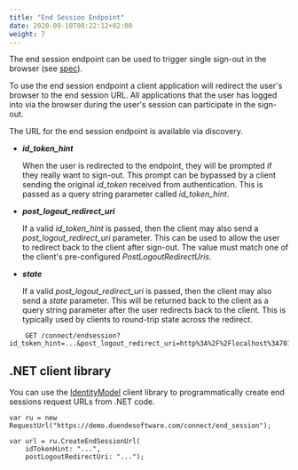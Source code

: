 ```yaml
---
title: "End Session Endpoint"
date: 2020-09-10T08:22:12+02:00
weight: 7
---
```


The end session endpoint can be used to trigger single sign-out in the browser (see [spec](https://openid.net/specs/openid-connect-rpinitiated-1_0.html)).

To use the end session endpoint a client application will redirect the user's browser to the end session URL.
All applications that the user has logged into via the browser during the user's session can participate in the sign-out.

The URL for the end session endpoint is available via discovery.

* ***id_token_hint***

    When the user is redirected to the endpoint, they will be prompted if they really want to sign-out. 
    This prompt can be bypassed by a client sending the original *id_token* received from authentication.
    This is passed as a query string parameter called *id_token_hint*.

* ***post_logout_redirect_uri***

    If a valid *id_token_hint* is passed, then the client may also send a *post_logout_redirect_uri* parameter.
    This can be used to allow the user to redirect back to the client after sign-out.
    The value must match one of the client's pre-configured *PostLogoutRedirectUris*.

* ***state***

    If a valid *post_logout_redirect_uri* is passed, then the client may also send a *state* parameter.
    This will be returned back to the client as a query string parameter after the user redirects back to the client.
    This is typically used by clients to round-trip state across the redirect.


```
    GET /connect/endsession?id_token_hint=...&post_logout_redirect_uri=http%3A%2F%2Flocalhost%3A7017%2Findex.html
```

## .NET client library
You can use the [IdentityModel](https://identitymodel.readthedocs.io) client library to programmatically create end sessions request URLs from .NET code. 

```
var ru = new RequestUrl("https://demo.duendesoftware.com/connect/end_session");

var url = ru.CreateEndSessionUrl(
    idTokenHint: "...",
    postLogoutRedirectUri: "...");
```

